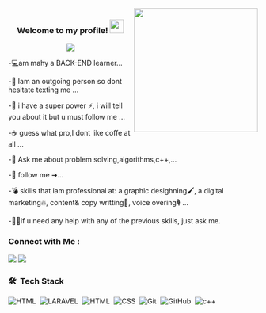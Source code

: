 <img width="250" align="right" src="https://c.tenor.com/_DOBjnGspYAAAAAM/code-coding.gif">

<h3 align="center">
  Welcome to my profile!
  <img src="https://media.giphy.com/media/hvRJCLFzcasrR4ia7z/giphy.gif" width="28">
</h3>

<!-- Typing SVG by DenverCoder1 - https://github.com/DenverCoder1/readme-typing-svg -->
<p align="center">
  <a href="https://github.com/DenverCoder1/readme-typing-svg"><img src="https://readme-typing-svg.herokuapp.com/?lines=Full-stack%20web%20developer;Always%20learning%20new%20things&font=Fira%20Code&center=true&width=440&height=45&color=f75c7e&vCenter=true&size=22"></a>
</p> 

-💻am mahy a BACK-END learner...

-💭 Iam an outgoing person so dont hesitate texting me ...

-💅 i have a super power ⚡, i will tell you about it but u must follow me ...

-☕️ guess what pro,I dont like coffe at all ...

-💬 Ask me about problem solving,algorithms,c++,...

-📲 follow me ➔...

-💣 skills that iam professional at: a graphic desighning🖌️, a digital marketing🔥, content& copy writting📃, voice overing🎙️ ...

-💁🏻if u need any help with any of the previous skills, just ask me.




### Connect with Me :

<a href="https://www.linkedin.com/in/mahy-galal" target="_blank"><img src="https://img.shields.io/badge/-mahy%20galal-0077B5?style=for-the-badge&logo=Linkedin&logoColor=white"/></a>
<a href="https://t.me/mahygalal" target="_blank"><img src="https://img.shields.io/badge/-mahy%20galal-0077B5?style=for-the-badge&logo=Telegram&logoColor=white"/></a>


### 🛠 &nbsp;Tech Stack
![HTML](https://img.shields.io/badge/-PHP-05122A?style=flat&logo=PHP)&nbsp;
![LARAVEL](https://img.shields.io/badge/-LARAVEL-05122A?style=flat&logo=LARAVEL)&nbsp;
![HTML](https://img.shields.io/badge/-HTML-05122A?style=flat&logo=HTML5)&nbsp;
![CSS](https://img.shields.io/badge/-CSS-05122A?style=flat&logo=CSS3&logoColor=1572B6)&nbsp;
![Git](https://img.shields.io/badge/-Git-05122A?style=flat&logo=git)&nbsp;
![GitHub](https://img.shields.io/badge/-GitHub-05122A?style=flat&logo=github)&nbsp;
![c++](https://img.shields.io/badge/-c++-05122A?style=flat&logo=c++)&nbsp;






